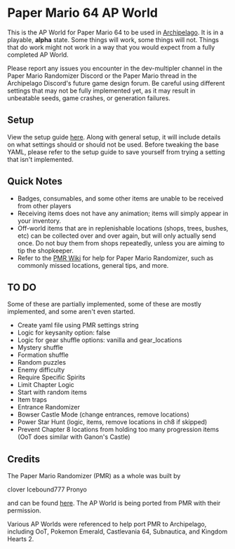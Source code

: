 # Paper Mario 64 AP World
This is the AP World for Paper Mario 64 to be used in [Archipelago](https://archipelago.gg/). It is in a playable, **alpha** state. Some things will work, some things will not. Things that do work might not work in a way that you would expect from a fully completed AP World. 

Please report any issues you encounter in the dev-multipler channel in the Paper Mario Randomizer Discord or the Paper Mario thread in the Archipelago Discord's future game design forum. Be careful using different settings that may not be fully implemented yet, as it may result in unbeatable seeds, game crashes, or generation failures.

## Setup

View the setup guide [here](https://github.com/JKBSunshine/PMR_APWorld/blob/main/docs/setup_en.md). Along with general setup, it will include details on what settings should or should not be used. Before tweaking the base YAML, please refer to the setup guide to save yourself from trying a setting that isn't implemented.

## Quick Notes

- Badges, consumables, and some other items are unable to be received from other players
- Receiving items does not have any animation; items will simply appear in your inventory.
- Off-world items that are in replenishable locations (shops, trees, bushes, etc) can be collected over and over again, but will only actually send once. Do not buy them from shops repeatedly, unless you are aiming to tip the shopkeeper.
- Refer to the [PMR Wiki](https://github.com/icebound777/PMR-SeedGenerator/wiki) for help for Paper Mario Randomizer, such as commonly missed locations, general tips, and more.
  
## TO DO

Some of these are partially implemented, some of these are mostly implemented, and some aren't even started.

- Create yaml file using PMR settings string
- Logic for keysanity option: false
- Logic for gear shuffle options: vanilla and gear_locations
- Mystery shuffle
- Formation shuffle
- Random puzzles
- Enemy difficulty
- Require Specific Spirits
- Limit Chapter Logic
- Start with random items
- Item traps
- Entrance Randomizer
- Bowser Castle Mode (change entrances, remove locations)
- Power Star Hunt (logic, items, remove locations in ch8 if skipped)
- Prevent Chapter 8 locations from holding too many progression items (OoT does similar with Ganon's Castle)

## Credits

The Paper Mario Randomizer (PMR) as a whole was built by

clover
Icebound777
Pronyo

and can be found [here](https://github.com/icebound777/PMR-SeedGenerator). The AP World is being ported from PMR with their permission.

Various AP Worlds were referenced to help port PMR to Archipelago, including OoT, Pokemon Emerald, Castlevania 64, Subnautica, and Kingdom Hearts 2.

